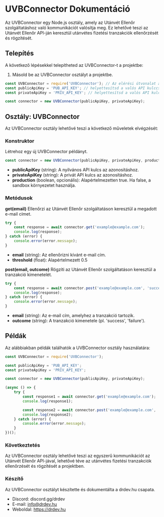 # UVBConnector Dokumentáció
Az UVBConnector egy Node.js osztály, amely az Utánvét Ellenőr szolgáltatáshoz való kommunikációt valósítja meg. Ez lehetővé teszi az Utánvét Ellenőr API-ján keresztül utánvétes fizetési tranzakciók ellenőrzését és rögzítését.

## Telepítés
A következő lépésekkel telepítheted az UVBConnector-t a projektbe:

1. Másold be az UVBConnector osztályt a projektbe.
```javascript
const UVBConnector = require('UVBConnector'); // Az elérési útvonalat állítsd be a fájl helyére megfelelően
const publicApiKey = 'PUB_API_KEY'; // helyettesítsd a valós API kulccsal
const privateApiKey = 'PRIV_API_KEY'; // helyettesítsd a valós API kulccsal

const connector = new UVBConnector(publicApiKey, privateApiKey);
```
## Osztály: UVBConnector
Az UVBConnector osztály lehetővé teszi a következő műveletek elvégzését:

### Konstruktor
Létrehoz egy új UVBConnector példányt.

```javascript
const connector = new UVBConnector(publicApiKey, privateApiKey, production);
```
* **publicApiKey** (string): A nyilvános API kulcs az azonosításhoz.
* **privateApiKey** (string): A privát API kulcs az azonosításhoz.
* **production** (boolean, opcionális): Alapértelmezetten true. Ha false, a sandbox környezetet használja.

### Metódusok

**get(email)**
Ellenőrzi az Utánvét Ellenőr szolgáltatáson keresztül a megadott e-mail címet.

```javascript
try {
    const response = await connector.get('example@example.com');
    console.log(response);
} catch (error) {
    console.error(error.message);
}
```
* **email** (string): Az ellenőrizni kívánt e-mail cím.
* **threshold** (float): Alapértelmezett 0.5

**post(email, outcome)**
Rögzíti az Utánvét Ellenőr szolgáltatáson keresztül a tranzakció kimenetelét.

```javascript
try {
    const response = await connector.post('example@example.com', 'success');
    console.log(response);
} catch (error) {
    console.error(error.message);
}
```
* **email** (string): Az e-mail cím, amelyhez a tranzakció tartozik.
* **outcome** (string): A tranzakció kimenetele (pl. 'success', 'failure').

## Példák
Az alábbiakban példák találhatók a UVBConnector osztály használatára:

```javascript
const UVBConnector = require('UVBConnector');

const publicApiKey = 'PUB_API_KEY';
const privateApiKey = 'PRIV_API_KEY';

const connector = new UVBConnector(publicApiKey, privateApiKey);

(async () => {
    try {
        const response1 = await connector.get('example@example.com');
        console.log(response1);

        const response2 = await connector.post('example@example.com', 'success');
        console.log(response2);
    } catch (error) {
        console.error(error.message);
    }
})();
```
### Következtetés
Az UVBConnector osztály lehetővé teszi az egyszerű kommunikációt az Utánvét Ellenőr API-jával, lehetővé téve az utánvétes fizetési tranzakciók ellenőrzését és rögzítését a projektben.

### Készítő
Az UVBConnector osztályt készítette és dokumentálta a drdev.hu csapata.

* Discord: discord.gg/drdev
* E-mail: info@drdev.hu
* Weboldal: https://drdev.hu